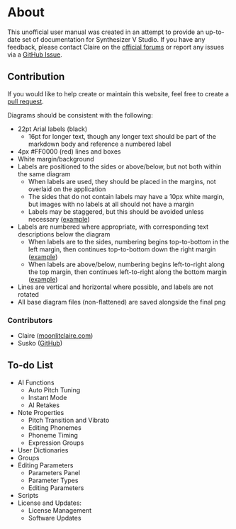 # About

This unofficial user manual was created in an attempt to provide an up-to-date set of documentation for Synthesizer V Studio. If you have any feedback, please contact Claire on the [official forums](https://forum.synthesizerv.com/u/claire/summary) or report any issues via a [GitHub Issue](https://github.com/claire-west/svstudio-manual/issues/new).

## Contribution

If you would like to help create or maintain this website, feel free to create a [pull request](https://github.com/claire-west/svstudio-manual/pulls).

Diagrams should be consistent with the following:

- 22pt Arial labels (black)
    - 16pt for longer text, though any longer text should be part of the markdown body and reference a numbered label
- 4px #FF0000 (red) lines and boxes
- White margin/background
- Labels are positioned to the sides or above/below, but not both within the same diagram
    - When labels are used, they should be placed in the margins, not overlaid on the application
    - The sides that do not contain labels may have a 10px white margin, but images with no labels at all should not have a margin
    - Labels may be staggered, but this should be avoided unless necessary ([example](workspace/arrangement.md))
- Labels are numbered where appropriate, with corresponding text descriptions below the diagram
    - When labels are to the sides, numbering begins top-to-bottom in the left margin, then continues top-to-bottom down the right margin ([example](workspace/layout.md))
    - When labels are above/below, numbering begins left-to-right along the top margin, then continues left-to-right along the bottom margin ([example](workspace/arrangement.md))
- Lines are vertical and horizontal where possible, and labels are not rotated
- All base diagram files (non-flattened) are saved alongside the final png

### Contributors

- Claire ([moonlitclaire.com](https://moonlitclaire.com))
- Susko ([GitHub](https://github.com/Susko3))

## To-do List

- AI Functions
    - Auto Pitch Tuning
    - Instant Mode
    - AI Retakes
- Note Properties
    - Pitch Transition and Vibrato
    - Editing Phonemes
    - Phoneme Timing
    - Expression Groups
- User Dictionaries
- Groups
- Editing Parameters
    - Parameters Panel
    - Parameter Types
    - Editing Parameters
- Scripts
- License and Updates:
    - License Management
    - Software Updates